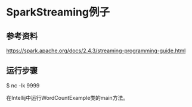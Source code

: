 # SparkStreaming例子

## 参考资料
https://spark.apache.org/docs/2.4.3/streaming-programming-guide.html


## 运行步骤
$ nc -lk 9999

在Intellij中运行WordCountExample类的main方法。